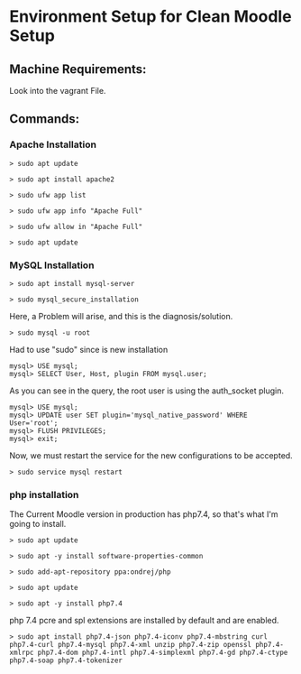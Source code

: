 # Environment Setup for Clean Moodle Setup

## Machine Requirements:

Look into the vagrant File.

## Commands:

### Apache Installation

    > sudo apt update

    > sudo apt install apache2

    > sudo ufw app list

    > sudo ufw app info "Apache Full"

    > sudo ufw allow in "Apache Full"

    > sudo apt update

### MySQL Installation

    > sudo apt install mysql-server

    > sudo mysql_secure_installation

Here, a Problem will arise, and this is the diagnosis/solution.

    > sudo mysql -u root

Had to use "sudo" since is new installation

    mysql> USE mysql;
    mysql> SELECT User, Host, plugin FROM mysql.user;

As you can see in the query, the root user is using the auth_socket plugin.

    mysql> USE mysql;
    mysql> UPDATE user SET plugin='mysql_native_password' WHERE User='root';
    mysql> FLUSH PRIVILEGES;
    mysql> exit;

Now, we must restart the service for the new configurations to be accepted.

    > sudo service mysql restart

### php installation

The Current Moodle version in production has php7.4, so that's what I'm going to install.

    > sudo apt update

    > sudo apt -y install software-properties-common

    > sudo add-apt-repository ppa:ondrej/php

    > sudo apt update

    > sudo apt -y install php7.4

php 7.4 pcre and spl extensions are installed by default and are enabled.

    > sudo apt install php7.4-json php7.4-iconv php7.4-mbstring curl php7.4-curl php7.4-mysql php7.4-xml unzip php7.4-zip openssl php7.4-xmlrpc php7.4-dom php7.4-intl php7.4-simplexml php7.4-gd php7.4-ctype php7.4-soap php7.4-tokenizer 
